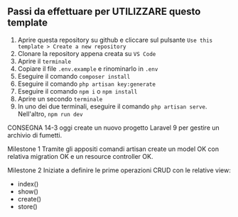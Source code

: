 

## Passi da effettuare per UTILIZZARE questo template
1. Aprire questa repository su github e cliccare sul pulsante `Use this template > Create a new repository`
2. Clonare la repository appena creata su `VS Code`
3. Aprire il `terminale`
4. Copiare il file `.env.example` e rinominarlo in `.env`
5. Eseguire il comando `composer install`
6. Eseguire il comando `php artisan key:generate`
7. Eseguire il comando `npm i` o `npm install`
8. Aprire un secondo `terminale`
9. In uno dei due terminali, eseguire il comando `php artisan serve`. Nell'altro, `npm run dev`

CONSEGNA 14-3
oggi create un nuovo progetto Laravel 9 per gestire un archivio di fumetti.

Milestone 1
Tramite gli appositi comandi artisan create un model OK con relativa migration OK e un resource controller OK.

Milestone 2
Iniziate a definire le prime operazioni CRUD con le relative view:
- index()
- show()
- create()
- store()

